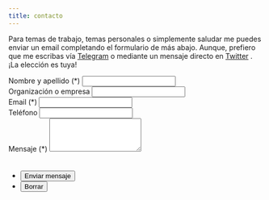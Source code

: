 ```yaml
---
title: contacto
---
```


<p>Para temas de trabajo, temas personales o simplemente saludar me puedes enviar un email completando el formulario de más abajo. Aunque, prefiero que me escribas vía <a href="{{ site.telegram_url }}" target="_blank">Telegram</a> <i class="fa fa-telegram" aria-hidden="true"></i> o mediante un mensaje directo en <a href="https://twitter.com/messages/compose?recipient_id=6705812" target="_blank">Twitter</a> <i class="fa fa-twitter-square" aria-hidden="true"></i>. ¡La elección es tuya!</p>

<form name="contacto" method="POST" data-netlify="true" netlify-honeypot="dulcemiel" data-netlify-recaptcha="true">
	<div class="fields">
		<div class="field half first">
			<label for="name">Nombre y apellido (*)</label>
			<input type="text" name="name" id="name" required/>
		</div>
		<div class="field half">
			<label for="org">Organización o empresa</label>
			<input type="text" name="org" id="org" />
		</div>
		<div class="field half first">
			<label for="email">Email (*)</label>
			<input type="text" name="_replyto" id="email" required/>
		</div>
		<div class="field half">
			<label for="fono">Teléfono</label>
			<input type="text" name="fono" id="fono" />
		</div>
		<div class="field">
			<label for="message">Mensaje (*)</label>
			<textarea name="message" id="message" rows="4" required></textarea>
		</div>
		<div class="field half first">
			<div data-netlify-recaptcha="true"></div>
		</div>
		<div class="field half">
			<label style="visibility:hidden">Si eres humano dejalo en blanco: <input name="dulcemiel" /></label>
		</div>
	</div>
	<ul class="actions">
		<li><input type="submit" value="Enviar mensaje" class="primary" /></li>
		<li><input type="reset" value="Borrar" /></li>
	</ul>
</form>
